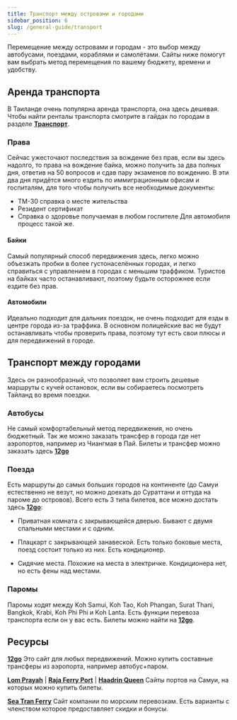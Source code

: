 ```yaml
---
title: Транспорт между островами и городами
sidebar_position: 6
slug: /general-guide/transport
---
```


Перемещение между островами и городам - это выбор между автобусами, поездами, кораблями и самолётами. Сайты ниже помогут вам выбрать метод перемещения по вашему бюджету, времени и удобству.


## Аренда транспорта

В Таиланде очень популярна аренда транспорта, она здесь дешевая. Чтобы найти ренталы транспорта смотрите в гайдах по городам в разделе [**Транспорт**](transport.md). 

### Права

Сейчас ужесточают последствия за вождение без прав, если вы здесь надолго, то права на вождение байка, можно получить за два полных дня, ответив на 50 вопросов и сдав пару экзаменов по вождению. 
В эти два дня придётся много ездить по иммиграционным офисам и госпиталям, для того чтобы получить все необходимые документы:
 - TM-30 справка о месте жительства
 - Резидент сертификат
 - Справка о здоровье получаемая в любом госпителе
Для автомобиля процесс такой же.

#### Байки

Самый популярный способ передвижения здесь, легко можно объезжать пробки в более густонаселённых городах, и легко справиться с управлением в городах с меньшим траффиком. Туристов на байках часто останавливают, поэтому будьте осторожнее если ездите без прав.

#### Автомобили

Идеально подходит для дальних поездок, не очень подходит для езды в центре города из-за траффика. В основном полицейские вас не будут останавливать чтобы проверить права, поэтому тут есть свои плюсы и для передвижений в городе.

## Транспорт между городами

Здесь он разнообразный, что позволяет вам строить дешевые маршруты с кучей остановок, если вы собираетесь посмотреть Тайланд во время поездки.

### Автобусы

Не самый комфортабельный метод передвижения, но очень бюджетный. Так же можно заказать трансфер в города где нет аэропортов, например из Чиангмая в Пай. Билеты и трансфер можно заказать здесь [**12go**](https://12go.co/en)

### Поезда

Есть маршруты до самых больших городов на континенте (до Самуи естественно не везут, но можно доехать до Сураттани и оттуда на пароме до островов). Всего есть 3 типа билетов, все можно достать здесь [**12go**](https://12go.co/en):

- Приватная комната с закрывающейся дверью. Бывают с двумя спальными местами и с одним.

- Плацкарт с закрывающей занавеской. Есть только боковые места, поезд состоит только из них. Есть кондиционер.

- Сидячие места. Похожие на места в электричке. Кондиционера нет, но есть фены над местами.

### Паромы

Паромы ходят между Koh Samui, Koh Tao, Koh Phangan, Surat Thani, Bangkok, Krabi, Koh Phi Phi и Koh Lanta. Есть функции перевоза транспорта если он у вас есть. Билеты можно найти на [**12go**](https://12go.co/en).


## Ресурсы

[**12go**](https://12go.co/en)
Это сайт для любых передвижений. Можно купить составные трансферы из аэропорта, например автобус+паром.

[**Lom Prayah**](https://www.lomprayah.com/page/route) | [**Raja Ferry Port**](https://www.rajaferryport.com/) | [**Haadrin Queen**](https://www.haadrinqueen.com/)
Сайты портов на Самуи, на которых можно купить билеты.

[**Sea Tran Ferry**](https://www.seatranferry.com/)
Сайт компании по морским перевозкам. Есть варианты с членством которое предоставляет скидки и бонусы.

